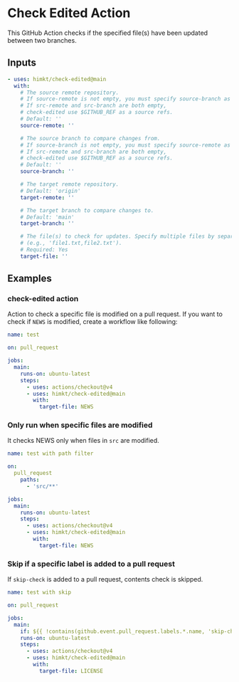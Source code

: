 # Check Edited Action
This GitHub Action checks if the specified file(s) have been updated between two branches.

## Inputs

```yaml
- uses: himkt/check-edited@main
  with:
    # The source remote repository.
    # If source-remote is not empty, you must specify source-branch as well.
    # If src-remote and src-branch are both empty,
    # check-edited use $GITHUB_REF as a source refs.
    # Default: ''
    source-remote: ''

    # The source branch to compare changes from.
    # If source-branch is not empty, you must specify source-remote as well.
    # If src-remote and src-branch are both empty,
    # check-edited use $GITHUB_REF as a source refs.
    # Default: ''
    source-branch: ''

    # The target remote repository.
    # Default: 'origin'
    target-remote: ''

    # The target branch to compare changes to.
    # Default: 'main'
    target-branch: ''

    # The file(s) to check for updates. Specify multiple files by separating them with commas
    # (e.g., 'file1.txt,file2.txt').
    # Required: Yes
    target-file: ''
```

## Examples

### check-edited action

Action to check a specific file is modified on a pull request.
If you want to check if `NEWS` is modified, create a workflow like following:

```yaml
name: test

on: pull_request

jobs:
  main:
    runs-on: ubuntu-latest
    steps:
      - uses: actions/checkout@v4
      - uses: himkt/check-edited@main
        with:
          target-file: NEWS
```

### Only run when specific files are modified

It checks NEWS only when files in `src` are modified.

```yaml
name: test with path filter

on:
  pull_request
    paths:
      - 'src/**'

jobs:
  main:
    runs-on: ubuntu-latest
    steps:
      - uses: actions/checkout@v4
      - uses: himkt/check-edited@main
        with:
          target-file: NEWS
```

### Skip if a specific label is added to a pull request

If `skip-check` is added to a pull request, contents check is skipped.

```yaml
name: test with skip

on: pull_request

jobs:
  main:
    if: ${{ !contains(github.event.pull_request.labels.*.name, 'skip-check') }}
    runs-on: ubuntu-latest
    steps:
      - uses: actions/checkout@v4
      - uses: himkt/check-edited@main
        with:
          target-file: LICENSE
```
